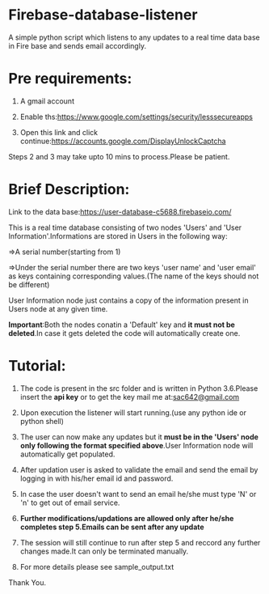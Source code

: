 # Firebase-database-listener
A simple python script which listens to any updates to a real time data base in Fire base and sends email accordingly.


# Pre requirements:
1. A gmail account

2. Enable ths:https://www.google.com/settings/security/lesssecureapps

3. Open this link and click continue:https://accounts.google.com/DisplayUnlockCaptcha

Steps 2 and 3 may take upto 10 mins to process.Please be patient.


# Brief Description:
Link to the data base:https://user-database-c5688.firebaseio.com/

This is a real time database consisting of two nodes 'Users' and 'User Information'.Informations are stored in Users in the following way:

=>A serial number(starting from 1)

=>Under the serial number there are two keys 'user name' and 'user email' as keys containing corresponding values.(The name of the keys should not be different)

User Information node just contains a copy of the information present in Users node at any given time.

**Important**:Both the nodes conatin a 'Default' key and **it must not be deleted**.In case it gets deleted the code will automatically create one.

# Tutorial:
1. The code is present in the src folder and is written in Python 3.6.Please insert the **api key** or to get the key mail me at:sac642@gmail.com

2. Upon execution the listener will start running.(use any python ide or python shell)

3. The user can now make any updates but it **must be in the 'Users' node only following the format specified above**.User Information node will automatically get populated.

4. After updation user is asked to validate the email and send the email by logging in with his/her email id and password.

5. In case the user doesn't want to send an email he/she must type 'N' or 'n' to get out of email service.

6. **Further modifications/updations are allowed only after he/she completes step 5.Emails can be sent after any update**

7. The session will still continue to run after step 5 and reccord any further changes made.It can only be terminated manually.

8. For more details please see sample_output.txt


Thank You.

